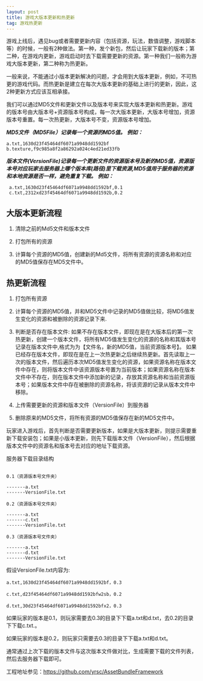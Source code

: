 ```yaml
---
layout: post
title: 游戏大版本更新和热更新
tag: 游戏热更新
---
```


游戏上线后，遇见bug或者需要更新内容（包括资源，玩法，数值调整，游戏脚本等）的时候，一般有2种做法。第一种，发个新包，然后让玩家下载新的版本；第二种，在游戏内更新，游戏启动时去下载需要更新的资源。第一种我们一般称为游戏大版本更新，第二种称为热更新。

一般来说，不能通过小版本更新解决的问题，才会用到大版本更新，例如，不可热更的游戏代码。而热更新是建立在每次大版本更新的基础上进行的更新，因此，这2种更新方式应该互相承接。

我们可以通过MD5文件和更新文件以及版本号来实现大版本更新和热更新。游戏的版本号由大版本号+资源版本号构成，每一次大版本更新，大版本号增加，资源版本号重置。每一次热更新，大版本号不变，资源版本号增加。

***MD5文件（MD5File）记录每一个资源的MD5值。***
***例如：***

	a.txt,1630d23f45464df6071a9948dd1592bf
	b.texture,f9c985a8f2a86292a024c4ed21ed33fb

***版本文件(VersionFile)记录每一个更新文件的资源版本号及新的MD5值，资源版本号对应玩家去服务器上哪个版本库(路径)里下载资源,MD5值用于服务器的资源和本地资源是否一样，避免重复下载。***
***例如：***

	 a.txt,1630d23f45464df6071a9948dd1592bf,0.1
	 c.txt,2312xd23f45464df6071a9948dd1592b,0.2

## 大版本更新流程
1. 清除之前的Md5文件和版本文件

2. 打包所有的资源

3. 计算每个资源的MD5值，创建新的Md5文件，将所有资源的资源名称和对应的MD5值保存在MD5文件中。

## 热更新流程
1. 打包所有资源

2. 计算每个资源的MD5值，并和MD5文件中记录的MD5值做比较，将MD5值发生变化的资源和被删除的资源记录下来.

3. 判断是否存在版本文件:
  如果不存在版本文件，即现在是在大版本后的第一次热更新，创建一个版本文件，将所有MD5值发生变化的资源的名称和其版本号记录在版本文件中,格式为为【文件名，新的MD5值，当前资源版本号】。
  如果已经存在版本文件，即现在是在上一次热更新之后继续热更新。首先读取上一次的版本文件，然后遍历本次MD5值发生变化的资源，如果资源名称在版本文件中存在，则将版本文件中该资源版本号置为当前版本；如果资源名称在版本文件中不存在，则在版本文件中添加新的记录，存放其资源名称和当前资源版本号；如果版本文件中存在被删除的资源名称，将该资源的记录从版本文件中移除。

4. 上传需要更新的资源和版本文件（VersionFile）到服务器

5. 删除原来的MD5文件，将所有资源的MD5值保存在新的MD5文件中。

玩家进入游戏后，首先判断是否需要更新版本，如果是大版本更新，则提示需要重新下载安装包；如果是小版本更新，则先下载版本文件（VersionFile），然后根据版本文件中的资源名和版本号去对应的地址下载资源。

服务器下载目录结构
```

0.1（资源版本号文件夹）

-------a.txt
-------VersionFile.txt

0.2（资源版本号文件夹）

-------a.txt
-------c.txt
-------VersionFile.txt

0.3（资源版本号文件夹）

-------a.txt
-------d.txt
-------VersionFile.txt
```
假设VersionFile.txt内容为:

```
a.txt,1630d23f45464df6071a9948dd1592bf，0.3

c.txt,d23f45464df6071a9948dd1592bfw2sb，0.2

d.txt,30d23f45464df6071a9948dd1592bfx2，0.3
```
如果玩家的版本是0.1，则玩家需要去0.3的目录下下载a.txt和d.txt，去0.2的目录下下载c.txt.。

如果玩家的版本是0.2，则玩家只需要去0.3的目录下下载a.txt和d.txt。

通常通过上次下载的版本文件与这次版本文件做对比，生成需要下载的文件列表，然后去服务器下载即可。

工程地址参见：<a href="https://github.com/yrsc/AssetBundleFramework" target="_blank">https://github.com/yrsc/AssetBundleFramework</a>